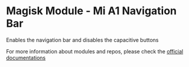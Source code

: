 # Magisk Module - Mi A1 Navigation Bar

Enables the navigation bar and disables the capacitive buttons

For more information about modules and repos, please check the [official documentations](https://github.com/topjohnwu/Magisk/blob/master/docs/module_repo.md)
